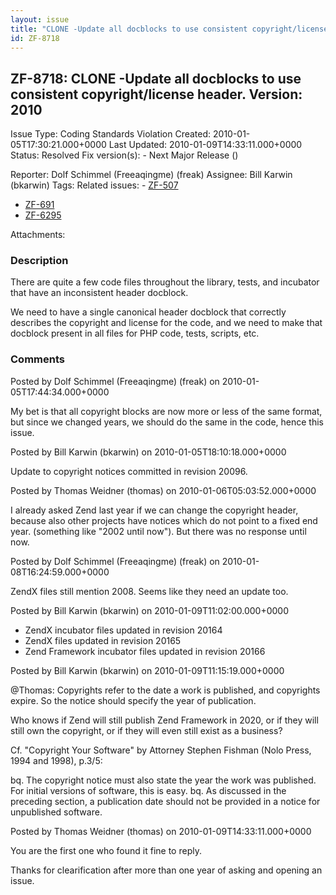 ```yaml
---
layout: issue
title: "CLONE -Update all docblocks to use consistent copyright/license header. Version: 2010"
id: ZF-8718
---
```


ZF-8718: CLONE -Update all docblocks to use consistent copyright/license header. Version: 2010
----------------------------------------------------------------------------------------------

 Issue Type: Coding Standards Violation Created: 2010-01-05T17:30:21.000+0000 Last Updated: 2010-01-09T14:33:11.000+0000 Status: Resolved Fix version(s): - Next Major Release ()
 
 Reporter:  Dolf Schimmel (Freeaqingme) (freak)  Assignee:  Bill Karwin (bkarwin)  Tags: 
 Related issues: - [ZF-507](/issues/browse/ZF-507)
- [ZF-691](/issues/browse/ZF-691)
- [ZF-6295](/issues/browse/ZF-6295)
 
 Attachments: 
### Description

There are quite a few code files throughout the library, tests, and incubator that have an inconsistent header docblock.

We need to have a single canonical header docblock that correctly describes the copyright and license for the code, and we need to make that docblock present in all files for PHP code, tests, scripts, etc.

 

 

### Comments

Posted by Dolf Schimmel (Freeaqingme) (freak) on 2010-01-05T17:44:34.000+0000

My bet is that all copyright blocks are now more or less of the same format, but since we changed years, we should do the same in the code, hence this issue.

 

 

Posted by Bill Karwin (bkarwin) on 2010-01-05T18:10:18.000+0000

Update to copyright notices committed in revision 20096.

 

 

Posted by Thomas Weidner (thomas) on 2010-01-06T05:03:52.000+0000

I already asked Zend last year if we can change the copyright header, because also other projects have notices which do not point to a fixed end year. (something like "2002 until now"). But there was no response until now.

 

 

Posted by Dolf Schimmel (Freeaqingme) (freak) on 2010-01-08T16:24:59.000+0000

ZendX files still mention 2008. Seems like they need an update too.

 

 

Posted by Bill Karwin (bkarwin) on 2010-01-09T11:02:00.000+0000

- ZendX incubator files updated in revision 20164
- ZendX files updated in revision 20165
- Zend Framework incubator files updated in revision 20166
 


 

Posted by Bill Karwin (bkarwin) on 2010-01-09T11:15:19.000+0000

@Thomas: Copyrights refer to the date a work is published, and copyrights expire. So the notice should specify the year of publication.

Who knows if Zend will still publish Zend Framework in 2020, or if they will still own the copyright, or if they will even still exist as a business?

Cf. "Copyright Your Software" by Attorney Stephen Fishman (Nolo Press, 1994 and 1998), p.3/5:

bq. The copyright notice must also state the year the work was published. For initial versions of software, this is easy. bq. As discussed in the preceding section, a publication date should not be provided in a notice for unpublished software.

 

 

Posted by Thomas Weidner (thomas) on 2010-01-09T14:33:11.000+0000

You are the first one who found it fine to reply.

Thanks for clearification after more than one year of asking and opening an issue.

 

 